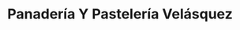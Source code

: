 ---
title: "Panadería Y Pastelería Velásquez"
url: /mixco/panaderia-y-pasteleria-velasquez/
shop: panadería
---